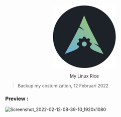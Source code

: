<p align="center">
  <a href="https://archcraft.io/"><img src="https://raw.githubusercontent.com/archcraft-os/archcraft-packages/main/archcraft-artworks/files/logo/png/logo-circle/logo-circle-1.png" alt="Archcraft" width="200" height="200"></a>
</p>

<p align="center">
My Linux Rice
</p>    

> Backup my costumization, 12 Februari 2022

<h3> Preview : </h3>


![Screenshot_2022-02-12-08-39-10_1920x1080](https://user-images.githubusercontent.com/87789251/153691315-05bfea6d-381a-41e4-bcfb-8d408dc8444f.png)
